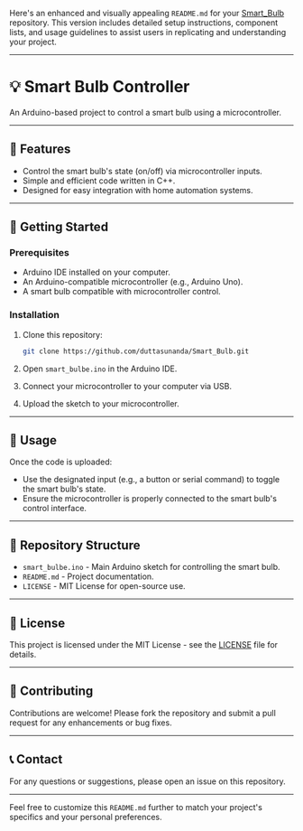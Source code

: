 Here's an enhanced and visually appealing `README.md` for your [Smart\_Bulb](https://github.com/duttasunanda/Smart_Bulb.git) repository. This version includes detailed setup instructions, component lists, and usage guidelines to assist users in replicating and understanding your project.

---

# 💡 Smart Bulb Controller

An Arduino-based project to control a smart bulb using a microcontroller.

---

## 🚀 Features

* Control the smart bulb's state (on/off) via microcontroller inputs.
* Simple and efficient code written in C++.
* Designed for easy integration with home automation systems.

---

## 🧰 Getting Started

### Prerequisites

* Arduino IDE installed on your computer.
* An Arduino-compatible microcontroller (e.g., Arduino Uno).
* A smart bulb compatible with microcontroller control.

### Installation

1. Clone this repository:

   ```bash
   git clone https://github.com/duttasunanda/Smart_Bulb.git
   ```



2. Open `smart_bulbe.ino` in the Arduino IDE.
3. Connect your microcontroller to your computer via USB.
4. Upload the sketch to your microcontroller.

---

## 🔧 Usage

Once the code is uploaded:

* Use the designated input (e.g., a button or serial command) to toggle the smart bulb's state.
* Ensure the microcontroller is properly connected to the smart bulb's control interface.

---

## 📁 Repository Structure

* `smart_bulbe.ino` - Main Arduino sketch for controlling the smart bulb.
* `README.md` - Project documentation.
* `LICENSE` - MIT License for open-source use.

---

## 📜 License

This project is licensed under the MIT License - see the [LICENSE](LICENSE) file for details.

---

## 🤝 Contributing

Contributions are welcome! Please fork the repository and submit a pull request for any enhancements or bug fixes.

---

## 📞 Contact

For any questions or suggestions, please open an issue on this repository.

---

Feel free to customize this `README.md` further to match your project's specifics and your personal preferences.

